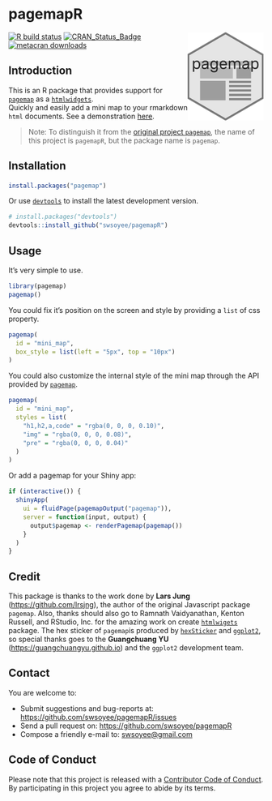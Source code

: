 <!--
%\VignetteEngine{knitr::rmarkdown}
%\VignetteIndexEntry{Introduction to pagemap}
-->

pagemapR
========

<img src='./vignettes/pagemap.png' width='150' align='right'>

<!-- badges: start -->

[![R build status](https://github.com/swsoyee/pagemapR/workflows/R-CMD-check/badge.svg)](https://github.com/swsoyee/pagemapR/actions)
[![CRAN\_Status\_Badge](https://www.r-pkg.org/badges/version/pagemap)](https://cran.r-project.org/package=pagemap)
[![metacran downloads](https://cranlogs.r-pkg.org/badges/grand-total/pagemap)](https://cran.r-project.org/package=pagemap)
<!-- badges: end -->

Introduction
------------

This is an R package that provides support for [`pagemap`](https://larsjung.de/pagemap/) as a [`htmlwidgets`](https://www.htmlwidgets.org/).  
Quickly and easily add a mini map to your rmarkdown `html` documents.
See a demonstration [here](https://swsoyee.github.io/pagemapR/).

> Note: To distinguish it from the [original project `pagemap`](https://larsjung.de/pagemap/), the name of this project is `pagemapR`, but the package name is `pagemap`.

Installation
------------

``` r
install.packages("pagemap")
```

Or use [`devtools`](https://www.r-project.org/nosvn/pandoc/devtools.html) to install the latest development version.

``` r
# install.packages("devtools")
devtools::install_github("swsoyee/pagemapR")
```

Usage
-----

It’s very simple to use.

``` r
library(pagemap)
pagemap()
```

You could fix it’s position on the screen and style by providing a `list` of css property.

``` r
pagemap(
  id = "mini_map",
  box_style = list(left = "5px", top = "10px")
)
```

You could also customize the internal style of the mini map through the API provided by [`pagemap`](https://larsjung.de/pagemap/).

``` r
pagemap(
  id = "mini_map",
  styles = list(
    "h1,h2,a,code" = "rgba(0, 0, 0, 0.10)",
    "img" = "rgba(0, 0, 0, 0.08)",
    "pre" = "rgba(0, 0, 0, 0.04)"
  )
)
```

Or add a pagemap for your Shiny app:

``` r
if (interactive()) {
  shinyApp(
    ui = fluidPage(pagemapOutput("pagemap")),
    server = function(input, output) {
      output$pagemap <- renderPagemap(pagemap())
    }
  )
}
```

Credit
------

This package is thanks to the work done by **Lars Jung** (<a href="https://github.com/lrsjng" class="uri">https://github.com/lrsjng</a>), the author of the original Javascript package `pagemap`. Also, thanks should also go to Ramnath Vaidyanathan, Kenton Russell, and RStudio, Inc. for the amazing work on create [`htmlwigets`](https://www.htmlwidgets.org/) package. The hex sticker of `pagemap`is produced by [`hexSticker`](https://github.com/GuangchuangYu/hexSticker) and [`ggplot2`](https://ggplot2.tidyverse.org/), so special thanks goes to the **Guangchuang YU** (<a href="https://guangchuangyu.github.io" class="uri">https://guangchuangyu.github.io</a>) and the `ggplot2` development team.

Contact
-------

You are welcome to:

-   Submit suggestions and bug-reports at:
    <a href="https://github.com/swsoyee/pagemapR/issues" class="uri">https://github.com/swsoyee/pagemapR/issues</a>
-   Send a pull request on: <a href="https://github.com/swsoyee/pagemapR" class="uri">https://github.com/swsoyee/pagemapR</a>
-   Compose a friendly e-mail to: <a href="mailto:swsoyee@gmail.com" class="email">swsoyee@gmail.com</a>

Code of Conduct
---------------

Please note that this project is released with a [Contributor Code of Conduct](https://github.com/swsoyee/pagemapR/blob/master/CODE_OF_CONDUCT.md). By participating in this project you agree to abide by its terms.
